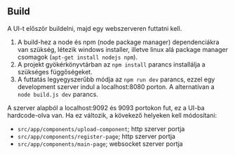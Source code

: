 ## Build

A UI-t először buildelni, majd egy webszerveren futtatni kell.

1. A build-hez a node és npm (node package manager) dependenciákra van szükség, létezik windows installer, illetve linux alá package manager csomagok (`apt-get install nodejs npm`).
2. A projekt gyökérkönyvtárban az `npm install` parancs installálja a szükséges függőségeket.
3. A futtatás legyegyszerűbb módja az `npm run dev` parancs, ezzel egy development szerver indul a localhost:8080 porton. A alternatívan a `node build.js dev` parancs.

A szerver alapból a localhost:9092 és 9093 portokon fut, ez a UI-ba hardcode-olva van. Ha ez változik, a kövekező helyeken kell módosítani:
* `src/app/components/upload-component`; http szerver portja
* `src/app/components/register-page`; http szerver portja
* `src/app/components/main-page`; websocket szerver portja
